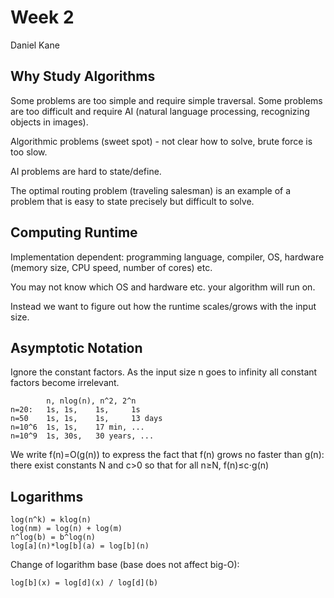 # Week 2

Daniel Kane

## Why Study Algorithms

Some problems are too simple and require simple traversal. Some problems are too
difficult and require AI (natural language processing, recognizing objects in images).

Algorithmic problems (sweet spot) - not clear how to solve, brute force is too slow.

AI problems are hard to state/define.

The optimal routing problem (traveling salesman) is an example of a problem
that is easy to state precisely but difficult to solve.

## Computing Runtime

Implementation dependent: programming language, compiler, OS, hardware (memory size, CPU speed, number of cores) etc.

You may not know which OS and hardware etc. your algorithm will run on.

Instead we want to figure out how the runtime scales/grows with the input size.

## Asymptotic Notation

Ignore the constant factors. As the input size n goes to infinity all constant
factors become irrelevant.

```
        n, nlog(n), n^2, 2^n
n=20:   1s, 1s,    1s,     1s
n=50    1s, 1s,    1s,     13 days
n=10^6  1s, 1s,    17 min, ...
n=10^9  1s, 30s,   30 years, ...
```

We write f(n)=O(g(n)) to express the fact that f(n) grows no faster than g(n): there exist constants N and c>0 so that for all n≥N, f(n)≤c⋅g(n)

## Logarithms

```
log(n^k) = klog(n)
log(nm) = log(n) + log(m)
n^log(b) = b^log(n)
log[a](n)*log[b](a) = log[b](n)
```

Change of logarithm base (base does not affect big-O):

```
log[b](x) = log[d](x) / log[d](b)
```
